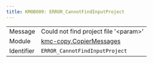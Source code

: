 ```yaml
---
title: KM0B009: ERROR_CannotFindInputProject
---
```


|            |           |
|------------|---------- |
| Message    | Could not find project file '&lt;param&gt;' |
| Module     | [kmc-copy.CopierMessages](kmc-copy.copiermessages) |
| Identifier | `ERROR_CannotFindInputProject` |


